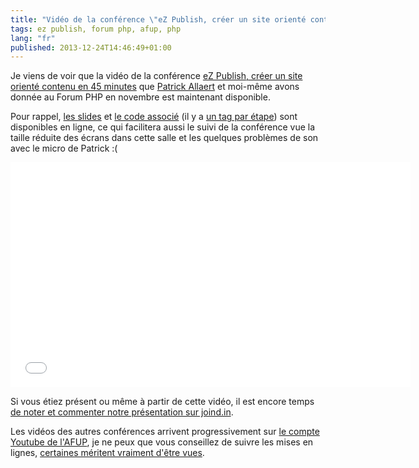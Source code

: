 ```yaml
---
title: "Vidéo de la conférence \"eZ Publish, créer un site orienté contenu\" au Forum PHP"
tags: ez publish, forum php, afup, php
lang: "fr"
published: 2013-12-24T14:46:49+01:00
---
```


Je viens de voir que la vidéo de la conférence [eZ Publish, créer un site
orienté contenu en 45
minutes](/post/ez-publish-forum-php-2013-creer-site-oriente-contenu) que
[Patrick Allaert](http://patrickallaert.blogpost.be/) et moi-même avons donnée
au Forum PHP en novembre est maintenant disponible.

Pour rappel, [les
slides](https://patrickallaert.github.io/create-site-from-scratch.html) et [le
code associé](https://github.com/dpobel/ForumPhp2013DemoBundle) (il y a [un tag
par étape](https://github.com/dpobel/ForumPhp2013DemoBundle/tags)) sont
disponibles en ligne, ce qui facilitera aussi le suivi de la conférence vue la
taille réduite des écrans dans cette salle et les quelques problèmes de son avec
le micro de Patrick :(

<iframe width="640" height="360"
src="//www.youtube.com/embed/cxBUanbJCn0?vq=hd720"
frameborder="0" allowfullscreen></iframe>

Si vous étiez présent ou même à partir de cette vidéo, il est encore temps [de
noter et commenter notre présentation sur
joind.in](https://joind.in/talk/view/9358).

Les vidéos des autres conférences arrivent progressivement sur [le compte
Youtube de l'AFUP](http://www.youtube.com/user/afupPHP/videos), je ne peux que
vous conseillez de suivre les mises en lignes, [certaines méritent vraiment
d'être vues](https://joind.in/event/view/1371#event-tabs).
